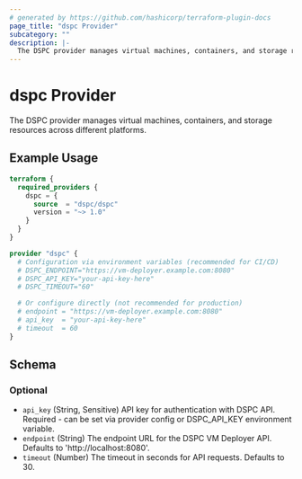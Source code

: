 ```yaml
---
# generated by https://github.com/hashicorp/terraform-plugin-docs
page_title: "dspc Provider"
subcategory: ""
description: |-
  The DSPC provider manages virtual machines, containers, and storage resources across different platforms.
---
```


# dspc Provider

The DSPC provider manages virtual machines, containers, and storage resources across different platforms.

## Example Usage

```terraform
terraform {
  required_providers {
    dspc = {
      source  = "dspc/dspc"
      version = "~> 1.0"
    }
  }
}

provider "dspc" {
  # Configuration via environment variables (recommended for CI/CD)
  # DSPC_ENDPOINT="https://vm-deployer.example.com:8080"
  # DSPC_API_KEY="your-api-key-here"
  # DSPC_TIMEOUT="60"

  # Or configure directly (not recommended for production)
  # endpoint = "https://vm-deployer.example.com:8080"
  # api_key  = "your-api-key-here"
  # timeout  = 60
}
```

<!-- schema generated by tfplugindocs -->
## Schema

### Optional

- `api_key` (String, Sensitive) API key for authentication with DSPC API. Required - can be set via provider config or DSPC_API_KEY environment variable.
- `endpoint` (String) The endpoint URL for the DSPC VM Deployer API. Defaults to 'http://localhost:8080'.
- `timeout` (Number) The timeout in seconds for API requests. Defaults to 30.
